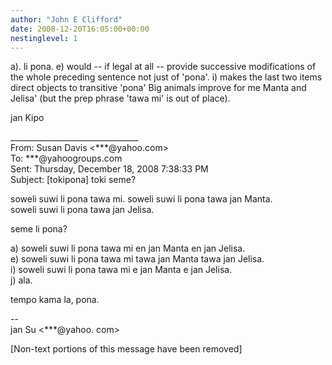 ```yaml
---
author: "John E Clifford"
date: 2008-12-20T16:05:00+00:00
nestinglevel: 1
---
```

a). li pona. e) would -- if legal at all -- provide successive modifications of the whole preceding sentence not just of 'pona'. i) makes the last two items direct objects to transitive 'pona' Big animals improve for me Manta and Jelisa' (but the prep phrase 'tawa mi' is out of place).  
  
jan Kipo  
  
  
\_\_\_\_\_\_\_\_\_\_\_\_\_\_\_\_\_\_\_\_\_\_\_\_\_\_\_\_\_\_\_\_  
From: Susan Davis <\*\*\*@yahoo.com>  
To: \*\*\*@yahoogroups.com  
Sent: Thursday, December 18, 2008 7:38:33 PM  
Subject: \[tokipona\] toki seme?  
  
  
soweli suwi li pona tawa mi. soweli suwi li pona tawa jan Manta.  
soweli suwi li pona tawa jan Jelisa.  
  
seme li pona?  
  
a) soweli suwi li pona tawa mi en jan Manta en jan Jelisa.  
e) soweli suwi li pona tawa mi tawa jan Manta tawa jan Jelisa.  
i) soweli suwi li pona tawa mi e jan Manta e jan Jelisa.  
j) ala.  
  
tempo kama la, pona.  
  
\--  
jan Su <\*\*\*@yahoo. com>  
  
  
  
  
  
  
\[Non-text portions of this message have been removed\]